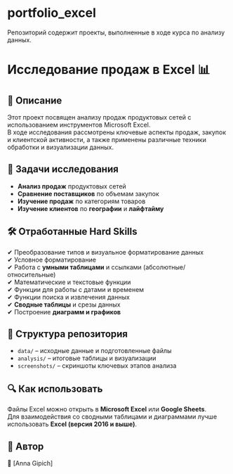 # portfolio_excel
Репозиторий содержит проекты, выполненные в ходе курса по анализу данных.

# Исследование продаж в Excel 📊  

## 📌 Описание  
Этот проект посвящен анализу продаж продуктовых сетей с использованием инструментов Microsoft Excel.  
В ходе исследования рассмотрены ключевые аспекты продаж, закупок и клиентской активности, а также применены различные техники обработки и визуализации данных.  

## 🎯 Задачи исследования  
- **Анализ продаж** продуктовых сетей  
- **Сравнение поставщиков** по объемам закупок  
- **Изучение продаж** по категориям товаров  
- **Изучение клиентов** по **географии** и **лайфтайму**  

## 🛠 Отработанные Hard Skills  
✔ Преобразование типов и визуальное форматирование данных  
✔ Условное форматирование  
✔ Работа с **умными таблицами** и ссылками (абсолютные/относительные)  
✔ Математические и текстовые функции  
✔ Функции для работы с датами и временем  
✔ Функции поиска и извлечения данных  
✔ **Сводные таблицы** и срезы данных  
✔ Построение **диаграмм и графиков**  

## 📂 Структура репозитория  
- `data/` – исходные данные и подготовленные файлы  
- `analysis/` – итоговые таблицы и визуализации  
- `screenshots/` – скриншоты ключевых этапов анализа  

## 🔍 Как использовать  
Файлы Excel можно открыть в **Microsoft Excel** или **Google Sheets**.  
Для взаимодействия со сводными таблицами и диаграммами лучше использовать **Excel (версия 2016 и выше)**.  

## 📌 Автор  
👤 [Anna Gipich]  

